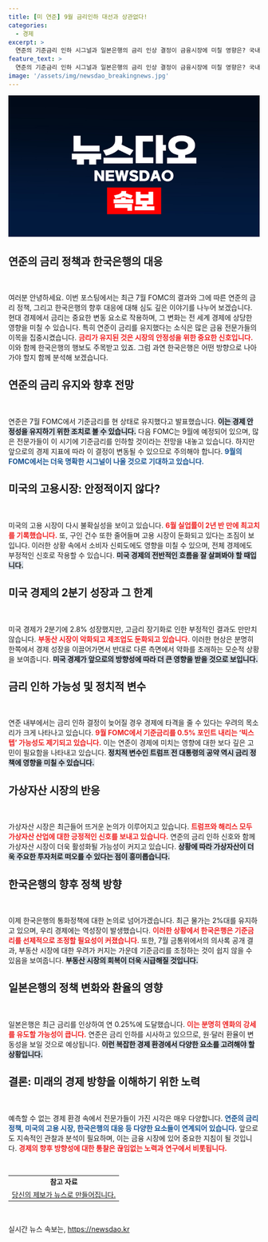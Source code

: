 ```yaml
---
title: [미 연준] 9월 금리인하 대선과 상관없다!
categories:
  - 경제
excerpt: >
  연준의 기준금리 인하 시그널과 일본은행의 금리 인상 결정이 금융시장에 미칠 영향은? 국내 경제의 방향성과 부동산 시장의 미래 전망까지, 전문가들이 해답을 찾습니다. 클릭해 보세요!
feature_text: >
  연준의 기준금리 인하 시그널과 일본은행의 금리 인상 결정이 금융시장에 미칠 영향은? 국내 경제의 방향성과 부동산 시장의 미래 전망까지, 전문가들이 해답을 찾습니다. 클릭해 보세요!
image: '/assets/img/newsdao_breakingnews.jpg'
---
```


<p><img src="/assets/img/newsdao_breakingnews.jpg" alt="cryptoinkorea 속보" /></p>

<h2 data-ke-size="size26">연준의 금리 정책과 한국은행의 대응</h2>

<p data-ke-size="size16">&nbsp;</p>

<p>여러분 안녕하세요. 이번 포스팅에서는 최근 7월 FOMC의 결과와 그에 따른 연준의 금리 정책, 그리고 한국은행의 향후 대응에 대해 심도 깊은 이야기를 나누어 보겠습니다. 현대 경제에서 금리는 중요한 변동 요소로 작용하며, 그 변화는 전 세계 경제에 상당한 영향을 미칠 수 있습니다. 특히 연준이 금리를 유지했다는 소식은 많은 금융 전문가들의 이목을 집중시켰습니다. <b><span style="color: #ee2323;">금리가 유지된 것은 시장의 안정성을 위한 중요한 신호입니다.</span></b> 이와 함께 한국은행의 행보도 주목받고 있죠. 그럼 과연 한국은행은 어떤 방향으로 나아가야 할지 함께 분석해 보겠습니다.</p>

<h2 data-ke-size="size26">연준의 금리 유지와 향후 전망</h2>

<p data-ke-size="size16">&nbsp;</p>

<p>연준은 7월 FOMC에서 기준금리를 현 상태로 유지했다고 발표했습니다. <b><span style="background-color: #21538527;">이는 경제 안정성을 유지하기 위한 조치로 볼 수 있습니다.</span></b> 다음 FOMC는 9월에 예정되어 있으며, 많은 전문가들이 이 시기에 기준금리를 인하할 것이라는 전망을 내놓고 있습니다. 하지만 앞으로의 경제 지표에 따라 이 결정이 변동될 수 있으므로 주의해야 합니다. <b><span style="color: #1a5490;">9월의 FOMC에서는 더욱 명확한 시그널이 나올 것으로 기대하고 있습니다.</span></b></p>

<h2 data-ke-size="size26">미국의 고용시장: 안정적이지 않다?</h2>

<p data-ke-size="size16">&nbsp;</p>

<p>미국의 고용 시장이 다시 불확실성을 보이고 있습니다. <b><span style="color: #ee2323;">6월 실업률이 2년 반 만에 최고치를 기록했습니다.</span></b> 또, 구인 건수 또한 줄어들며 고용 시장이 둔화되고 있다는 조짐이 보입니다. 이러한 상황 속에서 소비자 신뢰도에도 영향을 미칠 수 있으며, 전체 경제에도 부정적인 신호로 작용할 수 있습니다. <b><span style="background-color: #21538527;">미국 경제의 전반적인 흐름을 잘 살펴봐야 할 때입니다.</span></b></p>

<h2 data-ke-size="size26">미국 경제의 2분기 성장과 그 한계</h2>

<p data-ke-size="size16">&nbsp;</p>

<p>미국 경제가 2분기에 2.8% 성장했지만, 고금리 장기화로 인한 부정적인 결과도 만만치 않습니다. <b><span style="color: #ee2323;">부동산 시장이 악화되고 제조업도 둔화되고 있습니다.</span></b> 이러한 현상은 분명히 한쪽에서 경제 성장을 이끌어가면서 반대로 다른 측면에서 약화를 초래하는 모순적 상황을 보여줍니다. <b><span style="background-color: #21538527;">미국 경제가 앞으로의 방향성에 따라 더 큰 영향을 받을 것으로 보입니다.</span></b></p>

<h2 data-ke-size="size26">금리 인하 가능성 및 정치적 변수</h2>

<p data-ke-size="size16">&nbsp;</p>

<p>연준 내부에서는 금리 인하 결정이 늦어질 경우 경제에 타격을 줄 수 있다는 우려의 목소리가 크게 나타나고 있습니다. <b><span style="color: #ee2323;">9월 FOMC에서 기준금리를 0.5% 포인트 내리는 ‘빅스텝’ 가능성도 제기되고 있습니다.</span></b> 이는 연준이 경제에 미치는 영향에 대한 보다 깊은 고민이 필요함을 나타내고 있습니다. <b><span style="background-color: #21538527;">정치적 변수인 트럼프 전 대통령의 공약 역시 금리 정책에 영향을 미칠 수 있습니다.</span></b></p>

<h2 data-ke-size="size26">가상자산 시장의 반응</h2>

<p data-ke-size="size16">&nbsp;</p>

<p>가상자산 시장은 최근들어 뜨거운 논의가 이루어지고 있습니다. <b><span style="color: #ee2323;">트럼프와 해리스 모두 가상자산 산업에 대한 긍정적인 신호를 보내고 있습니다.</span></b> 연준의 금리 인하 신호와 함께 가상자산 시장이 더욱 활성화될 가능성이 커지고 있습니다. <b><span style="background-color: #21538527;">상황에 따라 가상자산이 더욱 주요한 투자처로 떠오를 수 있다는 점이 흥미롭습니다.</span></b></p>

<h2 data-ke-size="size26">한국은행의 향후 정책 방향</h2>

<p data-ke-size="size16">&nbsp;</p>

<p>이제 한국은행의 통화정책에 대한 논의로 넘어가겠습니다. 최근 물가는 2%대를 유지하고 있으며, 우리 경제에는 역성장이 발생했습니다. <b><span style="color: #ee2323;">이러한 상황에서 한국은행은 기준금리를 선제적으로 조정할 필요성이 커졌습니다.</span></b> 또한, 7월 금통위에서의 의사록 공개 결과, 부동산 시장에 대한 우려가 커지는 가운데 기준금리를 조정하는 것이 쉽지 않을 수 있음을 보여줍니다. <b><span style="background-color: #21538527;">부동산 시장의 회복이 더욱 시급해질 것입니다.</span></b></p>

<h2 data-ke-size="size26">일본은행의 정책 변화와 환율의 영향</h2>

<p data-ke-size="size16">&nbsp;</p>

<p>일본은행은 최근 금리를 인상하여 연 0.25%에 도달했습니다. <b><span style="color: #ee2323;">이는 분명히 엔화의 강세를 유도할 가능성이 큽니다.</span></b> 연준은 금리 인하를 시사하고 있으므로, 원·달러 환율이 변동성을 보일 것으로 예상됩니다. <b><span style="background-color: #21538527;">이런 복잡한 경제 환경에서 다양한 요소를 고려해야 할 상황입니다.</span></b></p>

<h2 data-ke-size="size26">결론: 미래의 경제 방향을 이해하기 위한 노력</h2>

<p data-ke-size="size16">&nbsp;</p>

<p>예측할 수 없는 경제 환경 속에서 전문가들이 가진 시각은 매우 다양합니다. <b><span style="color: #1a5490;">연준의 금리 정책, 미국의 고용 시장, 한국은행의 대응 등 다양한 요소들이 연계되어 있습니다.</span></b> 앞으로도 지속적인 관찰과 분석이 필요하며, 이는 금융 시장에 있어 중요한 지침이 될 것입니다. <b><span style="color: #ee2323;">경제의 향후 방향성에 대한 통찰은 끊임없는 노력과 연구에서 비롯됩니다.</span></b></p>

<p data-ke-size="size16">&nbsp;</p>

<table style="width: 100%; border-collapse: collapse;">
<tr>
<td style="text-align: center; height: 17px;"><b>참고 자료</b></td>
</tr>
<tr>
<td style="text-align: center; height: 17px;"><a href="https://url.kr/9pghjn">당신의 제보가 뉴스로 만들어집니다.</a></td>
</tr>
</table> 

<p data-ke-size="size16">&nbsp;</p>
실시간 뉴스 속보는, <a href="https://newsdao.kr" rel="dofollow">https://newsdao.kr</a>


